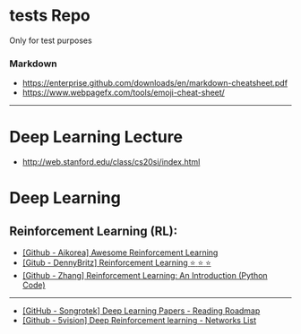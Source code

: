 # tests Repo
Only for test purposes


### Markdown
- https://enterprise.github.com/downloads/en/markdown-cheatsheet.pdf
- https://www.webpagefx.com/tools/emoji-cheat-sheet/


---
# Deep Learning Lecture

- http://web.stanford.edu/class/cs20si/index.html


# Deep Learning

## Reinforcement Learning (RL):
- [[Github - Aikorea] Awesome Reinforcement Learning](https://github.com/aikorea/awesome-rl)
- [[Gitub - DennyBritz] Reinforcement Learning  :star: :star: :star:](https://github.com/dennybritz/reinforcement-learning)
- [[Github - Zhang] Reinforcement Learning: An Introduction (Python Code)](https://github.com/ShangtongZhang/reinforcement-learning-an-introduction)
---
- [[GitHub - Songrotek] Deep Learning Papers - Reading Roadmap](https://github.com/songrotek/Deep-Learning-Papers-Reading-Roadmap)
- [[Github - 5vision] Deep Reinforcement learning - Networks List](https://github.com/5vision/deep-reinforcement-learning-networks)

